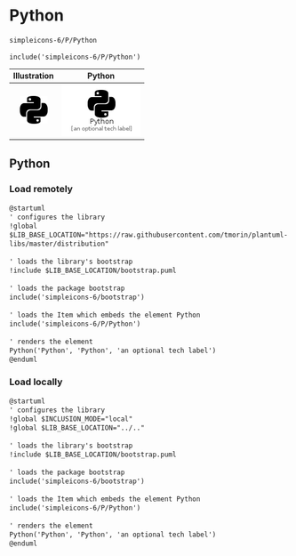 # Python


```text
simpleicons-6/P/Python
```

```text
include('simpleicons-6/P/Python')
```



| Illustration | Python |
| :---: | :---: |
| ![illustration for Illustration](../../simpleicons-6/P/Python.png) | ![illustration for Python](../../simpleicons-6/P/Python.Local.png) |




## Python

### Load remotely
```plantuml
@startuml
' configures the library
!global $LIB_BASE_LOCATION="https://raw.githubusercontent.com/tmorin/plantuml-libs/master/distribution"

' loads the library's bootstrap
!include $LIB_BASE_LOCATION/bootstrap.puml

' loads the package bootstrap
include('simpleicons-6/bootstrap')

' loads the Item which embeds the element Python
include('simpleicons-6/P/Python')

' renders the element
Python('Python', 'Python', 'an optional tech label')
@enduml
```

### Load locally
```plantuml
@startuml
' configures the library
!global $INCLUSION_MODE="local"
!global $LIB_BASE_LOCATION="../.."

' loads the library's bootstrap
!include $LIB_BASE_LOCATION/bootstrap.puml

' loads the package bootstrap
include('simpleicons-6/bootstrap')

' loads the Item which embeds the element Python
include('simpleicons-6/P/Python')

' renders the element
Python('Python', 'Python', 'an optional tech label')
@enduml
```

